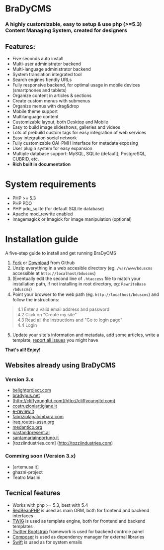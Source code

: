 # BraDyCMS

### A highly customizable, easy to setup & use php (>=5.3) Content Managing System, created for designers

## Features:

* Five seconds auto install
* Multi-user administrator backend
* Multi-language administrator backend
* System translation integrated tool
* Search engines fiendly URLs
* Fully responsive backend, for optimal usage in mobile devices (smartphones and tablets)
* Organize content in articles & sections
* Create custom menus with submenus
* Organize menus with drag&drop
* Mobile theme support
* Multilanguage content
* Customizable layout, both Desktop and Mobile
* Easy to build image slideshows, galleries and videos
* Lots of prebuild custom tags for easy integration of web services
* Easy integration social network
* Fully customizable OAI-PMH interface for metadata exposing
* User plugin system for easy expansion
* Multiple database support: MySQL, SQLite (default), PostgreSQL, CUBRID, etc.
* **Rich built in documentation**

# System requirements

* PHP >= 5.3
* PHP PDO
* PHP pdo_sqlite (for default SQLite database)
* Apache mod_rewrite enabled
* Imagemagick or Imagick for image manipulation (optional)


# Installation guide
A five-step guide to install and get running BraDyCMS

1. [Fork](https://github.com/jbogdani/BraDyCMS/) or [Download](https://github.com/jbogdani/BraDyCMS/archive/master.zip) from Github
2. Unzip everything in a web accesible directory (eg. `/var/www/bduscms` accessible at `http://localhost/bduscms`)
3. (Eventually edit the second line of `.htaccess` file to match your installation path, if not installing in root directory, eg: `RewriteBase /bduscms`)
4. Point your browser to the web path (eg. `http://localhost/bduscms`) and follow the instructions:

> 4.1 Enter a valid email address and  password  
> 4.2 Click on "Create my site"  
> 4.3 Read all the instructions  and  "Go to login page"   
> 4.4 Login
5. Update your site's information and metadata, add some articles, write a template, [report all issues](https://github.com/jbogdani/BraDyCMS/issues) you might have

**That's all! Enjoy!**

## Websites already using BraDyCMS

### Version 3.x
* [belightproject.com](http://belightproject.com)
* [bradypus.net](http://bradypus.net)
* [http://cliffyoungltd.com](http://cliffyoungltd.com)
* [costruzioniartigiane.it](http://costruzioniartigiane.it)
* [e-review.it](http://e-review.it)
* [fabriziolapalombara.com](http://fabriziolapalombara.com)
* [iraq.routes-assn.org](http://iraq.routes-assn.org)
* [medantico.org](http://medantico.org/)
* [pastandpresent.al](http://pastandpresent.al)
* [santamariainportuno.it](http://www.santamariainportuno.it)
* [tozziindustries.com] (http://tozziindustries.com)


### Comming soon (Version 3.x)
* [artemusa.it]
* ghazni-project
* Teatro Masini

## Tecnical features

* Works with php >= 5.3, best with 5.4
* [RedBeanPHP](http://www.redbeanphp.com/) is used as main ORM, both for frontend and backend interfaces
* [TWIG](http://twig.sensiolabs.org/) is used as template engine, both for frontend and backend templates
* [Twitter Bootstrap](http://getbootstrap.com/) framework is used for backend controle panel
* [Composer](http://getcomposer.org/) is used as dependency manager for external libraries
* [Swift](http://swiftmailer.org) is used as for system emails
